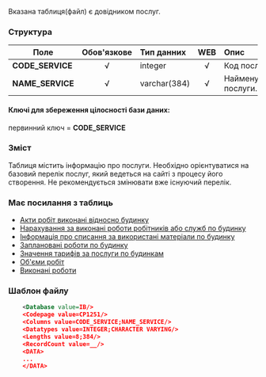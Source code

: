 Вказана таблиця(файл) є довідником послуг. 

### Структура

Поле   | Обов'язкове | Тип данних |WEB| Опис |
------------------|:--:|:--------------|:--:|:--------
 **CODE_SERVICE** | √ | integer      | √ | Код послуги. 
 **NAME_SERVICE** | √ | varchar(384) | √ | Найменування послуги.
 
 #### Ключі для збереження цілосності бази даних:

первинний ключ = **CODE_SERVICE**

### Зміст

Таблиця містить інформацію про послуги. Необхідно орієнтуватися на базовий перелік послуг, який ведеться на сайті з процесу його створення. Не рекомендується змінювати вже існуючий перелік.

### Має посилання з таблиць
- [Акти робіт виконані відносно будинку](/Формат_файлу/Таблиця_IRC_HOUSE_ACTS)
- [Нарахування за виконані роботи робітників або служб по будинку](/Формат_файлу/Таблиця_IRC_HOUSE_CHARGES)
- [Інформація про списання за використані матеріали по будинку](/Формат_файлу/Таблиця_IRC_HOUSE_MATERIALS)
- [Заплановані роботи по будинку](/Формат_файлу/Таблиця_IRC_HOUSE_PLANS)
- [Значення тарифів за послуги по будинкам](/Формат_файлу/Таблиця_IRC_HOUSE_TARIFS)
- [Об'єми робіт](/Формат_файлу/Таблиця_IRC_HOUSE_VOLUMES)
- [Виконані роботи](/Формат_файлу/Таблиця_IRC_HOUSE_WORKS)

### Шаблон файлу

```XML
    <Database value=IB/>
    <Codepage value=CP1251/>
    <Columns value=CODE_SERVICE;NAME_SERVICE/>
    <Datatypes value=INTEGER;CHARACTER VARYING/>
    <Lengths value=8;384/>
    <RecordCount value=__/>
    <DATA>
    ...
    </DATA>
```
